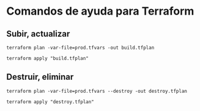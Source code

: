 # Comandos de ayuda para Terraform

## Subir, actualizar

`terraform plan -var-file=prod.tfvars -out build.tfplan`

`terraform apply "build.tfplan"`

## Destruir, eliminar

`terraform plan -var-file=prod.tfvars --destroy -out destroy.tfplan`

`terraform apply "destroy.tfplan"`